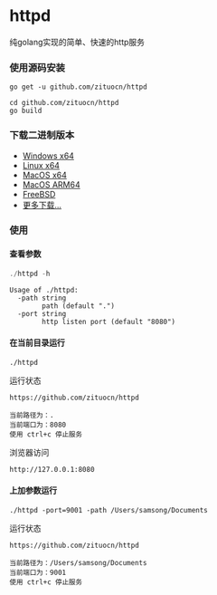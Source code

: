# httpd

纯golang实现的简单、快速的http服务


### 使用源码安装

```shell
go get -u github.com/zituocn/httpd
```

```shell
cd github.com/zituocn/httpd
go build
```

### 下载二进制版本

* [Windows x64](https://github.com/zituocn/httpd/releases/download/v0.0.1/httpd_windows_amd64.exe)
* [Linux x64](https://github.com/zituocn/httpd/releases/download/v0.0.1/httpd_linux_amd64)
* [MacOS x64](https://github.com/zituocn/httpd/releases/download/v0.0.1/httpd_darwin_amd64)
* [MacOS ARM64](https://github.com/zituocn/httpd/releases/download/v0.0.1/httpd_darwin_arm64)
* [FreeBSD](https://github.com/zituocn/httpd/releases/download/v0.0.1/httpd_freebsd_amd64)
* [更多下载...](https://github.com/zituocn/httpd/releases)



### 使用

#### 查看参数

```go
./httpd -h
```


```shell
Usage of ./httpd:
  -path string
    	path (default ".")
  -port string
    	http listen port (default "8080")
```

#### 在当前目录运行

```shell
./httpd
```

运行状态

```shell
https://github.com/zituocn/httpd

当前路径为：.
当前端口为：8080
使用 ctrl+c 停止服务
```

浏览器访问

```shell
http://127.0.0.1:8080
```

#### 上加参数运行

```shell
./httpd -port=9001 -path /Users/samsong/Documents 
```

运行状态

```shell
https://github.com/zituocn/httpd

当前路径为：/Users/samsong/Documents
当前端口为：9001
使用 ctrl+c 停止服务
```

